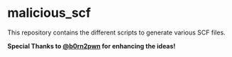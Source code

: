 # malicious_scf
This repository contains the different scripts to generate various SCF files.


__Special Thanks to [@b0rn2pwn](https://twitter.com/b0rn2pwn) for enhancing the ideas!__
